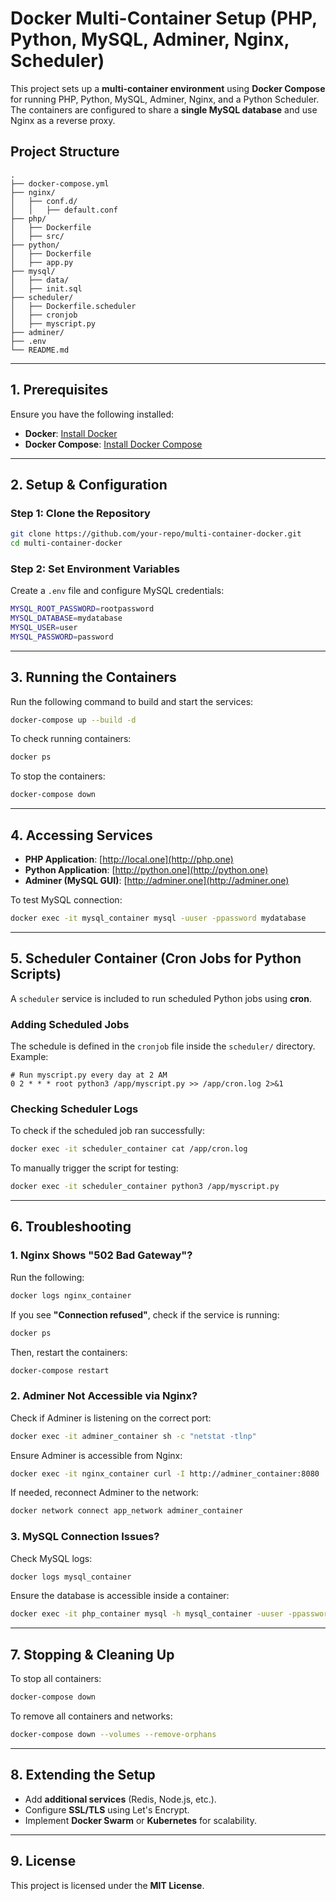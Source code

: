 # Docker Multi-Container Setup (PHP, Python, MySQL, Adminer, Nginx, Scheduler)

This project sets up a **multi-container environment** using **Docker Compose** for running PHP, Python, MySQL, Adminer, Nginx, and a Python Scheduler. The containers are configured to share a **single MySQL database** and use Nginx as a reverse proxy.

## **Project Structure**

```
.
├── docker-compose.yml
├── nginx/
│   ├── conf.d/
│   │   ├── default.conf
├── php/
│   ├── Dockerfile
│   ├── src/
├── python/
│   ├── Dockerfile
│   ├── app.py
├── mysql/
│   ├── data/
│   ├── init.sql
├── scheduler/
│   ├── Dockerfile.scheduler
│   ├── cronjob
│   ├── myscript.py
├── adminer/
├── .env
└── README.md
```

---

## **1. Prerequisites**

Ensure you have the following installed:

- **Docker**: [Install Docker](https://docs.docker.com/get-docker/)
- **Docker Compose**: [Install Docker Compose](https://docs.docker.com/compose/install/)

---

## **2. Setup & Configuration**

### **Step 1: Clone the Repository**

```sh
git clone https://github.com/your-repo/multi-container-docker.git
cd multi-container-docker
```

### **Step 2: Set Environment Variables**

Create a `.env` file and configure MySQL credentials:

```sh
MYSQL_ROOT_PASSWORD=rootpassword
MYSQL_DATABASE=mydatabase
MYSQL_USER=user
MYSQL_PASSWORD=password
```

---

## **3. Running the Containers**

Run the following command to build and start the services:

```sh
docker-compose up --build -d
```

To check running containers:

```sh
docker ps
```

To stop the containers:

```sh
docker-compose down
```

---

## **4. Accessing Services**

- **PHP Application**: [http://local.one](http://php.one)
- **Python Application**: [http://python.one](http://python.one)
- **Adminer (MySQL GUI)**: [http://adminer.one](http://adminer.one)

To test MySQL connection:

```sh
docker exec -it mysql_container mysql -uuser -ppassword mydatabase
```

---

## **5. Scheduler Container (Cron Jobs for Python Scripts)**

A `scheduler` service is included to run scheduled Python jobs using **cron**.

### **Adding Scheduled Jobs**

The schedule is defined in the `cronjob` file inside the `scheduler/` directory. Example:

```cron
# Run myscript.py every day at 2 AM
0 2 * * * root python3 /app/myscript.py >> /app/cron.log 2>&1
```

### **Checking Scheduler Logs**

To check if the scheduled job ran successfully:

```sh
docker exec -it scheduler_container cat /app/cron.log
```

To manually trigger the script for testing:

```sh
docker exec -it scheduler_container python3 /app/myscript.py
```

---

## **6. Troubleshooting**

### **1. Nginx Shows "502 Bad Gateway"?**

Run the following:

```sh
docker logs nginx_container
```

If you see **"Connection refused"**, check if the service is running:

```sh
docker ps
```

Then, restart the containers:

```sh
docker-compose restart
```

### **2. Adminer Not Accessible via Nginx?**

Check if Adminer is listening on the correct port:

```sh
docker exec -it adminer_container sh -c "netstat -tlnp"
```

Ensure Adminer is accessible from Nginx:

```sh
docker exec -it nginx_container curl -I http://adminer_container:8080
```

If needed, reconnect Adminer to the network:

```sh
docker network connect app_network adminer_container
```

### **3. MySQL Connection Issues?**

Check MySQL logs:

```sh
docker logs mysql_container
```

Ensure the database is accessible inside a container:

```sh
docker exec -it php_container mysql -h mysql_container -uuser -ppassword mydatabase
```

---

## **7. Stopping & Cleaning Up**

To stop all containers:

```sh
docker-compose down
```

To remove all containers and networks:

```sh
docker-compose down --volumes --remove-orphans
```

---

## **8. Extending the Setup**

- Add **additional services** (Redis, Node.js, etc.).
- Configure **SSL/TLS** using Let's Encrypt.
- Implement **Docker Swarm** or **Kubernetes** for scalability.

---

## **9. License**

This project is licensed under the **MIT License**.

